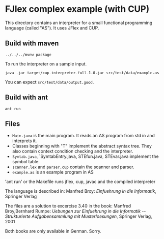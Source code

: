 FJlex complex example (with CUP)
================================

This directory contains an interpreter for a small functional
programming language (called "AS"). It uses JFlex and CUP.

## Build with maven

    ../../../mvnw package

To run the interpreter on a sample input.

    java -jar target/cup-interpreter-full-1.0.jar src/test/data/example.as

You can expect `src/test/data/output.good`.

## Build with ant

    ant run


## Files

- `Main.java` is the main program. It reads an AS program from
  std in and interprets it.
- Classes beginning with "T" implement the abstract syntax tree.
  They also contain context condition checking and the interpreter.
- `Symtab.java`, `SymtabEntry.java, STEfun.java, STEvar.java implement
  the symbol table.
- `scanner.lex` and `parser.cup` contain the scanner and parser.
- `example.as` is an example program in AS

'ant run' or the Makefile runs jflex, cup, javac and the
compiled interpreter


The language is described in:
Manfred Broy: _Einfuehrung in die Informatik_, Springer Verlag 

The files are a solution to excercise 3.40 in the book:
Manfred Broy,Bernhard Rumpe: 
_Uebungen zur Einfuehrung in die Informatik --                      
Strukturierte Aufgabensammlung mit Musterloesungen_, 
Springer Verlag, 2001

Both books are only available in German. Sorry.
